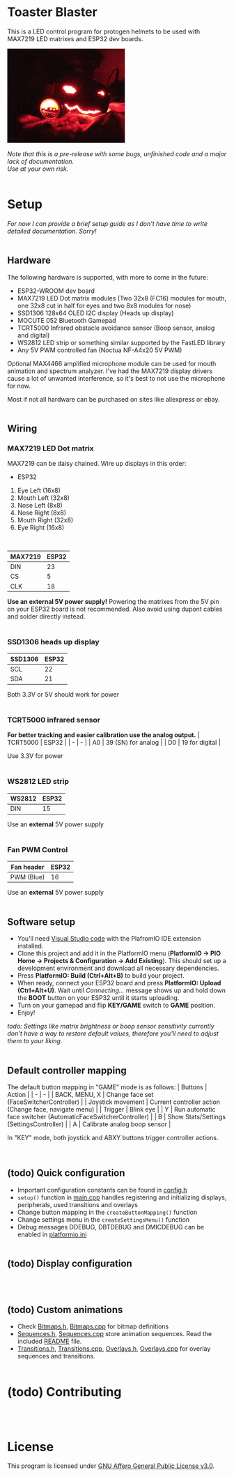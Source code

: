 # Toaster Blaster

This is a LED control program for protogen helmets to be used with MAX7219 LED matrixes and ESP32 dev boards. 

![Preview](docs/preview.gif)

*Note that this is a pre-release with some bugs, unfinished code and a major lack of documentation.*<br>
*Use at your own risk.*<br><br>

# Setup
*For now I can provide a brief setup guide as I don't have time to write detailed documentation. Sorry!*<br><br>

## Hardware

The following hardware is supported, with more to come in the future:
- ESP32-WROOM dev board
- MAX7219 LED Dot matrix modules (Two 32x8 (FC16) modules for mouth, one 32x8 cut in half for eyes and two 8x8 modules for nose)
- SSD1306 128x64 OLED I2C display (Heads up display)
- MOCUTE 052 Bluetooth Gamepad
- TCRT5000 Infrared obstacle avoidance sensor (Boop sensor, analog and digital)
- WS2812 LED strip or something similar supported by the FastLED library
- Any 5V PWM controlled fan (Noctua NF-A4x20 5V PWM)

Optional MAX4466 amplified microphone module can be used for mouth animation and spectrum analyzer. I've had the MAX7219 display drivers cause a lot of unwanted interference, so it's best to not use the microphone for now.

Most if not all hardware can be purchased on sites like aliexpress or ebay. <br><br>

## Wiring

### MAX7219 LED Dot matrix
MAX7219 can be daisy chained. Wire up displays in this order:<br>

- ESP32
1. Eye Left (16x8)
2. Mouth Left (32x8)
3. Nose Left (8x8)
4. Nose Right (8x8)
5. Mouth Right (32x8)
6. Eye Right (16x8)

<br>

| MAX7219 | ESP32 |
| - | - |
| DIN | 23 |
| CS | 5 |
| CLK | 18 |

**Use an external 5V power supply!** Powering the matrixes from the 5V pin on your ESP32 board is not recommended. Also avoid using dupont cables and solder directly instead.<br><br>

### SSD1306 heads up display
| SSD1306 | ESP32 |
| - | - |
| SCL | 22 |
| SDA | 21 |

Both 3.3V or 5V should work for power<br><br>

### TCRT5000 infrared sensor
**For better tracking and easier calibration use the analog output.**
| TCRT5000 | ESP32 |
| - | - |
| A0 | 39 (SN) for analog |
| D0 | 19 for digital |

Use 3.3V for power<br><br>

### WS2812 LED strip
| WS2812 | ESP32 |
| - | - |
| DIN | 15 |

Use an **external** 5V power supply<br><br>

### Fan PWM Control
| Fan header | ESP32 |
| - | - |
| PWM (Blue) | 16 |

Use an **external** 5V power supply<br><br>

## Software setup
- You'll need [Visual Studio code](https://code.visualstudio.com) with the PlafromIO IDE extension installed. 
- Clone this project and add it in the PlatformIO menu (**PlatformIO -> PIO Home -> Projects & Configuration -> Add Existing**). This should set up a development environment and download all necessary dependencies.
- Press **PlatformIO: Build (Ctrl+Alt+B)** to build your project.
- When ready, connect your ESP32 board and press **PlatformIO: Upload (Ctrl+Alt+U)**. Wait until *Connecting...* message shows up and hold down the **BOOT** button on your ESP32 until it starts uploading.
- Turn on your gamepad and flip **KEY/GAME** switch to **GAME** position.
- Enjoy!

*todo: Settings like matrix brightness or boop sensor sensitivity currently don't have a way to restore default values, therefore you'll need to adjust them to your liking.*<br><br>


## Default controller mapping
The default button mapping in "GAME" mode is as follows:
| Buttons | Action |
| - | - |
| BACK, MENU, X | Change face set (FaceSwitcherController) |
| Joystick movement | Current controller action (Change face, navigate menu) |
| Trigger | Blink eye |
| Y | Run automatic face switcher (AutomaticFaceSwitcherController) |
| B | Show Stats/Settings (SettingsController) |
| A | Calibrate analog boop sensor |

In "KEY" mode, both joystick and ABXY buttons trigger controller actions.

<br>

## (todo) Quick configuration
- Important configuration constants can be found in [config.h](src/config.h)
- `setup()` function in [main.cpp](src/main.cpp) handles registering and initializing displays, peripherals, used transitions and overlays
- Change button mapping in the `createButtonMapping()` function
- Change settings menu in the `createSettingsMenu()` function
- Debug messages DDEBUG, DBTDEBUG and DMICDEBUG can be enabled in [platformio.ini](platformio.ini)
<br><br>

## (todo) Display configuration
<br><br>

## (todo) Custom animations
- Check [Bitmaps.h](src/Animation/Bitmaps.h), [Bitmaps.cpp](src/Animation/Bitmaps.cpp) for bitmap definitions
- [Sequences.h](src/Animation/Sequence/Sequences.h), [Sequences.cpp](src/Animation/Sequence/Sequences.cpp) store animation sequences. Read the included [README](src/Animation/Sequence/README.txt) file.
- [Transitions.h](src/Animation/Overlay/Transitions.h), [Transitions.cpp](src/Animation/Overlay/Transitions.cpp), [Overlays.h](src/Animation/Overlay/Overlays.h), [Overlays.cpp](src/Animation/Overlay/Overlays.cpp) for overlay sequences and transitions.
<br><br>

# (todo) Contributing
<br><br>

# License
This program is licensed under [GNU Affero General Public License v3.0](LICENSE).